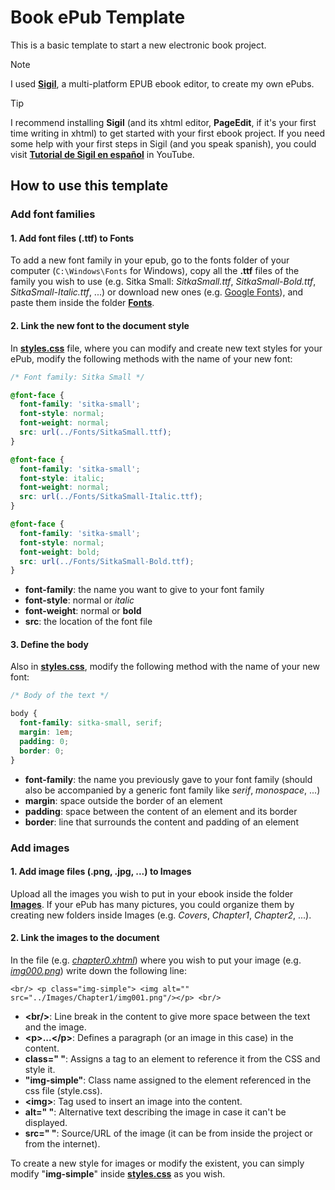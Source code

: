 # Book ePub Template
This is a basic template to start a new electronic book project.

> [!NOTE]
> I used **[Sigil](https://github.com/Sigil-Ebook/Sigil)**, a multi-platform EPUB ebook editor, to create my own ePubs.

> [!TIP]
> I recommend installing **Sigil** (and its xhtml editor, **PageEdit**, if it's your first time writing in xhtml)
> to get started with your first ebook project. If you need some help with your first steps in Sigil (and you speak
> spanish), you could visit [**Tutorial de Sigil en español**](https://youtube.com/playlist?list=PLMdoCO6yLSw7iIxQu0v_TDx4AMUm-TP6g&si=6jlAakQwetgZkU90)
> in YouTube.

## How to use this template
### Add font families
#### 1. Add font files (.ttf) to Fonts

To add a new font family in your epub, go to the fonts folder of your computer (``C:\Windows\Fonts`` for Windows),
copy all the **.ttf** files of the family you wish to use (e.g. Sitka Small: _SitkaSmall.ttf_, _SitkaSmall-Bold.ttf_,
_SitkaSmall-Italic.ttf_, ...) or download new ones (e.g. [Google Fonts](https://fonts.google.com/)), and paste them inside
the folder [**Fonts**](Fonts).

#### 2. Link the new font to the document style

In [**styles.css**](Styles/styles.css) file, where you can modify and create new text styles for your ePub, modify the
following methods with the name of your new font:

```css
/* Font family: Sitka Small */

@font-face {
  font-family: 'sitka-small';
  font-style: normal;
  font-weight: normal;
  src: url(../Fonts/SitkaSmall.ttf);
}

@font-face {
  font-family: 'sitka-small';
  font-style: italic;
  font-weight: normal;
  src: url(../Fonts/SitkaSmall-Italic.ttf);
}

@font-face {
  font-family: 'sitka-small';
  font-style: normal;
  font-weight: bold;
  src: url(../Fonts/SitkaSmall-Bold.ttf);
}
```
- **font-family**: the name you want to give to your font family
- **font-style**: normal or _italic_
- **font-weight**: normal or **bold**
- **src**: the location of the font file

#### 3. Define the body

Also in [**styles.css**](Styles/styles.css), modify the following method with the name of your new font:

```css
/* Body of the text */

body {
  font-family: sitka-small, serif;
  margin: 1em;
  padding: 0;
  border: 0;
}
```
- **font-family**: the name you previously gave to your font family (should also be accompanied by a generic font family
like _serif_, _monospace_, ...)
- **margin**: space outside the border of an element
- **padding**: space between the content of an element and its border
- **border**: line that surrounds the content and padding of an element

### Add images

#### 1. Add image files (.png, .jpg, ...) to Images
Upload all the images you wish to put in your ebook inside the folder [**Images**](Images). If your ePub has many
pictures, you could organize them by creating new folders inside Images (e.g. _Covers_, _Chapter1_, _Chapter2_, ...).

#### 2. Link the images to the document
In the file (e.g. [_chapter0.xhtml_](Text/chapter0.xhtml)) where you wish to put your image (e.g.
[_img000.png_](Images/Chapter0/img000.png)) write down the following line:

```xhtml
<br/> <p class="img-simple"> <img alt="" src="../Images/Chapter1/img001.png"/></p> <br/>
```
- **\<br/>**: Line break in the content to give more space between the text and the image.
- **\<p>...\</p>**: Defines a paragraph (or an image in this case) in the content.
- **class=" "**: Assigns a tag to an element to reference it from the CSS and style it.
- **"img-simple"**: Class name assigned to the element referenced in the css file (style.css).
- **\<img>**: Tag used to insert an image into the content.
- **alt=" "**: Alternative text describing the image in case it can't be displayed.
- **src=" "**: Source/URL of the image (it can be from inside the project or from the internet).

To create a new style for images or modify the existent, you can simply modify "**img-simple**" inside [**styles.css**](Styles/styles.css)
as you wish.